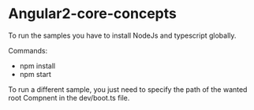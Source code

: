 # Angular2-core-concepts

To run the samples you have to install NodeJs and typescript globally.

Commands:
-	npm install
-	npm start

To run a different sample, you just need to specify the path of the wanted root Compnent in the dev/boot.ts file.
